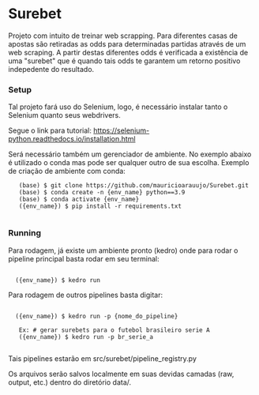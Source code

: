 # Surebet

Projeto com intuito de treinar web scrapping. Para diferentes casas de apostas são retiradas as odds para determinadas partidas através de um web scraping. A partir destas diferentes odds é verificada a existência de uma "surebet" que é quando tais odds te garantem um retorno positivo indepedente do resultado.

### Setup

Tal projeto fará uso do Selenium, logo, é necessário instalar tanto o Selenium quanto seus webdrivers.

Segue o link para tutorial: https://selenium-python.readthedocs.io/installation.html

Será necessário também um gerenciador de ambiente. No exemplo abaixo é utilizado o conda mas pode ser qualquer outro de sua escolha.
Exemplo de criação de ambiente com conda:

~~~~~~~~~~~~~~~~~~~~~~~
   (base) $ git clone https://github.com/mauricioarauujo/Surebet.git
   (base) $ conda create -n {env_name} python==3.9 
   (base) $ conda activate {env_name} 
   ({env_name}) $ pip install -r requirements.txt
   
~~~~~~~~~~~~~~~~~~~~~~~

### Running

Para rodagem, já existe um ambiente pronto (kedro) onde para rodar o pipeline principal basta rodar em seu terminal:

~~~~~~~~~~~~~~~~~~~~~~~

  ({env_name}) $ kedro run

~~~~~~~~~~~~~~~~~~~~~~~

Para rodagem de outros pipelines basta digitar:

~~~~~~~~~~~~~~~~~~~~~~~

  ({env_name}) $ kedro run -p {nome_do_pipeline}
   
   Ex: # gerar surebets para o futebol brasileiro serie A
   ({env_name}) $ kedro run -p br_serie_a 
   
~~~~~~~~~~~~~~~~~~~~~~~

Tais pipelines estarão em src/surebet/pipeline_registry.py

Os arquivos serão salvos localmente em suas devidas camadas (raw, output, etc.) dentro do diretório data/.
